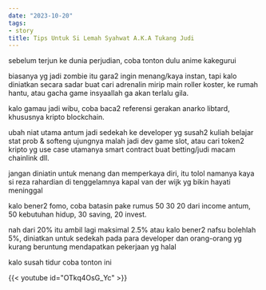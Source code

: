 ```yaml
---
date: "2023-10-20"
tags:
- story
title: Tips Untuk Si Lemah Syahwat A.K.A Tukang Judi
---
```


sebelum terjun ke dunia perjudian, coba tonton dulu anime kakegurui

biasanya yg jadi zombie itu gara2 ingin menang/kaya instan, tapi kalo diniatkan secara sadar buat cari adrenalin mirip main roller koster, ke rumah hantu, atau gacha game insyaallah ga akan terlalu gila. 

kalo gamau jadi wibu, coba baca2 referensi gerakan anarko libtard, khususnya kripto blockchain. 

ubah niat utama antum jadi sedekah ke developer yg susah2 kuliah belajar stat prob & softeng ujungnya malah jadi dev game slot, atau cari token2 kripto yg use case utamanya smart contract buat betting/judi macam chainlink dll. 

jangan diniatin untuk menang dan memperkaya diri, itu tolol namanya kaya si reza rahardian di tenggelamnya kapal van der wijk yg bikin hayati meninggal

kalo bener2 fomo, coba batasin pake rumus 50 30 20 dari income antum, 50 kebutuhan hidup, 30 saving, 20 invest. 

nah dari 20% itu ambil lagi maksimal 2.5% atau kalo bener2 nafsu bolehlah 5%, diniatkan untuk sedekah pada para developer dan orang-orang yg kurang beruntung mendapatkan pekerjaan yg halal

kalo susah tidur coba tonton ini

{{< youtube id="OTkq4OsG_Yc" >}}
